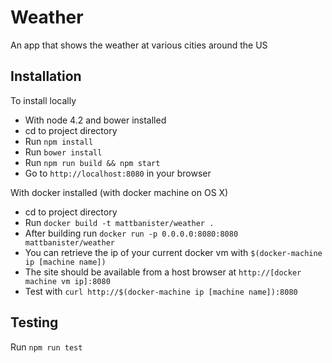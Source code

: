 # Weather

An app that shows the weather at various cities around the US

## Installation

To install locally

* With node 4.2 and bower installed
* cd to project directory
* Run `npm install`
* Run  `bower install`
* Run `npm run build && npm start`
* Go to `http://localhost:8080` in your browser

With docker installed (with docker machine on OS X)

* cd to project directory
* Run `docker build -t mattbanister/weather .`
* After building run `docker run -p 0.0.0.0:8080:8080 mattbanister/weather`
* You can retrieve the ip of your current docker vm with `$(docker-machine ip [machine name])`
* The site should be available from a host browser at `http://[docker machine vm ip]:8080`
* Test with `curl http://$(docker-machine ip [machine name]):8080`

## Testing

Run `npm run test`